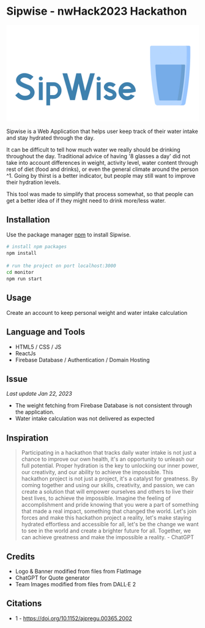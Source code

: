 # Sipwise - nwHack2023 Hackathon

![Banner!](https://github.com/dinhplnguyen/nwhack-2023/blob/Rafi/misc/banner1.jpg)

Sipwise is a Web Application that helps user keep track of their water intake and stay hydrated through the day.

It can be difficult to tell how much water we really should be drinking throughout the day. Traditional advice of having '8 glasses a day' did not take into account differences in weight, activity level, water content through rest of diet (food and drinks), or even the general climate around the person ^1. Going by thirst is a better indicator, but people may still want to improve their hydration levels. 

This tool was made to simplify that process somewhat, so that people can get a better idea of if they might need to drink more/less water. 

## Installation

Use the package manager [npm](https://www.npmjs.com/) to install Sipwise.

```bash
# install npm packages
npm install

# run the project on port localhost:3000
cd monitor
npm run start
```

## Usage
Create an account to keep personal weight and water intake calculation 

## Language and Tools
- HTML5 / CSS / JS
- ReactJs
- Firebase Database / Authentication / Domain Hosting

## Issue
*Last update Jan 22, 2023*

- The weight fetching from Firebase Database is not consistent through the application.
- Water intake calculation was not delivered as expected

## Inspiration
> Participating in a hackathon that tracks daily water intake is not just a chance to improve our own health, it's an opportunity to unleash our full potential. Proper hydration is the key to unlocking our inner power, our creativity, and our ability to achieve the impossible. This hackathon project is not just a project, it's a catalyst for greatness. By coming together and using our skills, creativity, and passion, we can create a solution that will empower ourselves and others to live their best lives, to achieve the impossible. Imagine the feeling of accomplishment and pride knowing that you were a part of something that made a real impact, something that changed the world. Let's join forces and make this hackathon project a reality, let's make staying hydrated effortless and accessible for all, let's be the change we want to see in the world and create a brighter future for all. Together, we can achieve greatness and make the impossible a reality. - ChatGPT

## Credits
* Logo & Banner modified from files from FlatImage
* ChatGPT for Quote generator
* Team Images modified from files from DALL·E 2

## Citations
 * 1 - https://doi.org/10.1152/ajpregu.00365.2002
